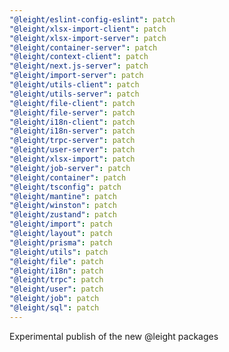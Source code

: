 ```yaml
---
"@leight/eslint-config-eslint": patch
"@leight/xlsx-import-client": patch
"@leight/xlsx-import-server": patch
"@leight/container-server": patch
"@leight/context-client": patch
"@leight/next.js-server": patch
"@leight/import-server": patch
"@leight/utils-client": patch
"@leight/utils-server": patch
"@leight/file-client": patch
"@leight/file-server": patch
"@leight/i18n-client": patch
"@leight/i18n-server": patch
"@leight/trpc-server": patch
"@leight/user-server": patch
"@leight/xlsx-import": patch
"@leight/job-server": patch
"@leight/container": patch
"@leight/tsconfig": patch
"@leight/mantine": patch
"@leight/winston": patch
"@leight/zustand": patch
"@leight/import": patch
"@leight/layout": patch
"@leight/prisma": patch
"@leight/utils": patch
"@leight/file": patch
"@leight/i18n": patch
"@leight/trpc": patch
"@leight/user": patch
"@leight/job": patch
"@leight/sql": patch
---
```


Experimental publish of the new @leight packages
